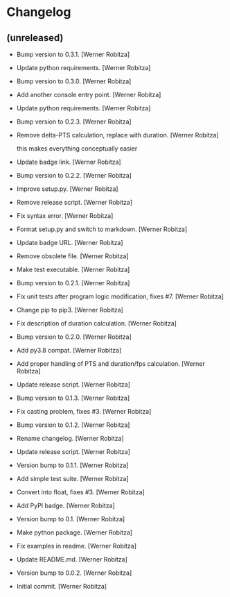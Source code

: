 Changelog
=========


(unreleased)
------------
- Bump version to 0.3.1. [Werner Robitza]
- Update python requirements. [Werner Robitza]
- Bump version to 0.3.0. [Werner Robitza]
- Add another console entry point. [Werner Robitza]
- Update python requirements. [Werner Robitza]
- Bump version to 0.2.3. [Werner Robitza]
- Remove delta-PTS calculation, replace with duration. [Werner Robitza]

  this makes everything conceptually easier
- Update badge link. [Werner Robitza]
- Bump version to 0.2.2. [Werner Robitza]
- Improve setup.py. [Werner Robitza]
- Remove release script. [Werner Robitza]
- Fix syntax error. [Werner Robitza]
- Format setup.py and switch to markdown. [Werner Robitza]
- Update badge URL. [Werner Robitza]
- Remove obsolete file. [Werner Robitza]
- Make test executable. [Werner Robitza]
- Bump version to 0.2.1. [Werner Robitza]
- Fix unit tests after program logic modification, fixes #7. [Werner
  Robitza]
- Change pip to pip3. [Werner Robitza]
- Fix description of duration calculation. [Werner Robitza]
- Bump version to 0.2.0. [Werner Robitza]
- Add py3.8 compat. [Werner Robitza]
- Add proper handling of PTS and duration/fps calculation. [Werner
  Robitza]
- Update release script. [Werner Robitza]
- Bump version to 0.1.3. [Werner Robitza]
- Fix casting problem, fixes #3. [Werner Robitza]
- Bump version to 0.1.2. [Werner Robitza]
- Rename changelog. [Werner Robitza]
- Update release script. [Werner Robitza]
- Version bump to 0.1.1. [Werner Robitza]
- Add simple test suite. [Werner Robitza]
- Convert into float, fixes #3. [Werner Robitza]
- Add PyPI badge. [Werner Robitza]
- Version bump to 0.1. [Werner Robitza]
- Make python package. [Werner Robitza]
- Fix examples in readme. [Werner Robitza]
- Update README.md. [Werner Robitza]
- Version bump to 0.0.2. [Werner Robitza]
- Initial commit. [Werner Robitza]


